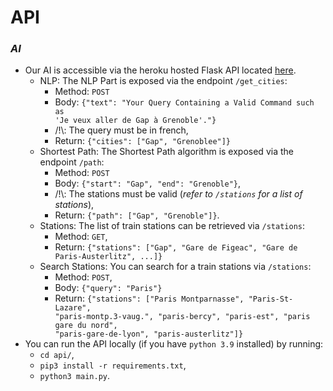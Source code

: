 # API
### **_AI_**
-   Our AI is accessible via the heroku hosted Flask API located <a href="https://api-aia.herokuapp.com">here</a>.
    -   NLP: The NLP Part is exposed via the endpoint <code>/get_cities</code>:
        -   Method: <code>POST</code>
        -   Body: <code>{"text": "Your Query Containing a Valid Command such as 'Je veux aller de Gap à Grenoble'."}</code>
        -   /!\\: The query must be in french,
        -   Return: <code>{"cities": ["Gap", "Grenoblee"]}</code>
    -   Shortest Path: The Shortest Path algorithm is exposed via the endpoint <code>/path</code>:
        -   Method: <code>POST</code>
        -   Body: <code>{"start": "Gap", "end": "Grenoble"}</code>,
        -   /!\\: The stations must be valid (*refer to <code>/stations</code> for a list of stations*),
        -   Return: <code>{"path": ["Gap", "Grenoble"]}</code>.
    -   Stations: The list of train stations can be retrieved via <code>/stations</code>:
        -   Method: <code>GET</code>,
        -   Return: <code>{"stations": ["Gap", "Gare de Figeac", "Gare de Paris-Austerlitz", ...]}</code>
    -   Search Stations: You can search for a train stations via <code>/stations</code>:
        -   Method: <code>POST</code>,
        -   Body: <code>{"query": "Paris"}</code>
        -   Return: <code>{"stations": ["Paris Montparnasse", "Paris-St-Lazare", "paris-montp.3-vaug.", "paris-bercy", "paris-est", "paris gare du nord", "paris-gare-de-lyon", "paris-austerlitz"]}</code>
-   You can run the API locally (if you have <code>python 3.9</code> installed) by running:
    -   <code>cd api/</code>,
    -   <code>pip3 install -r requirements.txt</code>,
    -   <code>python3 main.py</code>.
